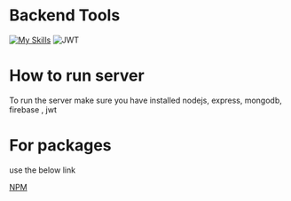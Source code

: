 # Backend Tools

[![My Skills](https://skillicons.dev/icons?i=js,express,firebase,mongodb,vercel,nodejs)](https://skillicons.dev)
![JWT](https://img.shields.io/badge/JWT-black?style=plastic&logo=JSON%20web%20tokens) 

# How to run server
<p>
  To run the server make sure you have installed nodejs, express, mongodb, firebase , jwt
</p>

# For packages 
use the below link

[NPM](https://www.npmjs.com/)


